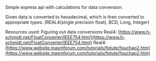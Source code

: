 Simple express api with calculations for data conversion.

Given data is converted to hexadecimal, which is then converted to appropriate types. (REAL4(single precision float), BCD, Long, Integer)

Resources used:
Figuring out data conversions
Real4: [https://www.h-schmidt.net/FloatConverter/IEEE754.html](https://www.h-schmidt.net/FloatConverter/IEEE754.html)
Real4: [https://www.website.masmforum.com/tutorials/fptute/fpuchap2.htm](https://www.website.masmforum.com/tutorials/fptute/fpuchap2.htm)


